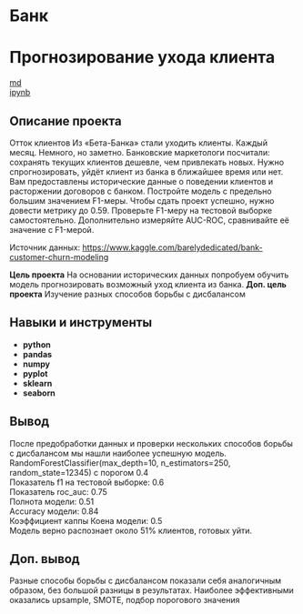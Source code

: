 # Банк
# Прогнозирование ухода клиента

[md](https://github.com/MironRodionoff/yandex_practicum/blob/main/Project_06/README.md)    
[ipynb](https://github.com/MironRodionoff/yandex_practicum/blob/main/Project_06/Project_06.ipynb)

## Описание проекта
Отток клиентов
Из «Бета-Банка» стали уходить клиенты. Каждый месяц. Немного, но заметно. Банковские маркетологи посчитали: сохранять текущих клиентов дешевле, чем привлекать новых.
Нужно спрогнозировать, уйдёт клиент из банка в ближайшее время или нет. Вам предоставлены исторические данные о поведении клиентов и расторжении договоров с банком.
Постройте модель с предельно большим значением F1-меры. Чтобы сдать проект успешно, нужно довести метрику до 0.59. Проверьте F1-меру на тестовой выборке самостоятельно.
Дополнительно измеряйте AUC-ROC, сравнивайте её значение с F1-мерой.

Источник данных: https://www.kaggle.com/barelydedicated/bank-customer-churn-modeling

**Цель проекта**
На основании исторических данных попробуем обучить модель прогнозировать возможный уход клиента из банка.
**Доп. цель проекта**
Изучение разных способов борьбы с дисбалансом


## Навыки и инструменты

- **python**
- **pandas**
- **numpy**
- **pyplot**
- **sklearn**
- **seaborn** 

## Вывод

После предобработки данных и проверки нескольких способов борьбы с дисбалансом мы нашли наиболее успешную модель.  
RandomForestClassifier(max_depth=10, n_estimators=250, random_state=12345) с порогом 0.4  
Показатель f1 на тестовой выборке: 0.6  
Показатель roc_auc: 0.75  
Полнота модели: 0.51  
Accuracy модели: 0.84  
Коэффициент каппы Коена модели: 0.5  
Модель верно распознает около 51% клиентов, готовых уйти.  

## Доп. вывод

Разные способы борьбы с дисбалансом показали себя аналогичным образом, без большой разницы в результатах.
Наиболее эффективными оказались upsample, SMOTE, подбор порогового значения

